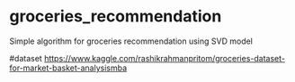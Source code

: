 # groceries_recommendation
Simple algorithm for groceries recommendation using SVD model

#dataset
https://www.kaggle.com/rashikrahmanpritom/groceries-dataset-for-market-basket-analysismba
